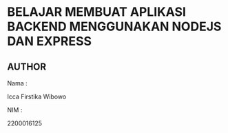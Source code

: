 # BELAJAR MEMBUAT APLIKASI BACKEND MENGGUNAKAN NODEJS DAN EXPRESS

## AUTHOR

Nama : 

Icca Firstika Wibowo

NIM : 

2200016125
